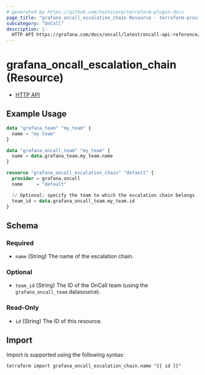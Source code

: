 ```yaml
---
# generated by https://github.com/hashicorp/terraform-plugin-docs
page_title: "grafana_oncall_escalation_chain Resource - terraform-provider-grafana"
subcategory: "OnCall"
description: |-
  HTTP API https://grafana.com/docs/oncall/latest/oncall-api-reference/escalation_chains/
---
```


# grafana_oncall_escalation_chain (Resource)

* [HTTP API](https://grafana.com/docs/oncall/latest/oncall-api-reference/escalation_chains/)

## Example Usage

```terraform
data "grafana_team" "my_team" {
  name = "my team"
}

data "grafana_oncall_team" "my_team" {
  name = data.grafana_team.my_team.name
}

resource "grafana_oncall_escalation_chain" "default" {
  provider = grafana.oncall
  name     = "default"

  // Optional: specify the team to which the escalation chain belongs
  team_id = data.grafana_oncall_team.my_team.id
}
```

<!-- schema generated by tfplugindocs -->
## Schema

### Required

- `name` (String) The name of the escalation chain.

### Optional

- `team_id` (String) The ID of the OnCall team (using the `grafana_oncall_team` datasource).

### Read-Only

- `id` (String) The ID of this resource.

## Import

Import is supported using the following syntax:

```shell
terraform import grafana_oncall_escalation_chain.name "{{ id }}"
```
